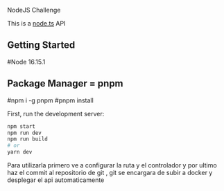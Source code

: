 NodeJS Challenge

This is a [node.ts](https://nodejs.org/en/) API

## Getting Started

#Node 16.15.1

## Package Manager = pnpm

#npm i -g pnpm
#pnpm install

First, run the development server:

```bash
npm start
npm run dev
npm run build
# or
yarn dev
```

Para utilizarla primero ve a configurar la ruta y el controlador y por ultimo haz el commit al repositorio de git , git se encargara de subir a docker y desplegar el api automaticamente

